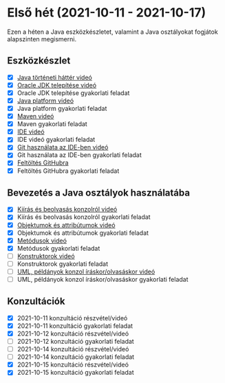 # Első hét (2021-10-11 - 2021-10-17)

Ezen a héten a Java eszközkészletet, valamint
a Java osztályokat fogjátok alapszinten megismerni.

## Eszközkészlet

* [x] [Java történeti háttér videó](https://e-learning.training360.com/courses/take/java-se-alapok-java-nyelvi-elemek/lessons/10709755-java-torteneti-hatter)
* [x] [Oracle JDK telepítése videó](https://e-learning.training360.com/courses/take/java-se-alapok-java-nyelvi-elemek/lessons/17495660-oracle-jdk-telepitese)
* [x] Oracle JDK telepítése gyakorlati feladat
* [x] [Java platform videó](https://e-learning.training360.com/courses/take/java-se-alapok-java-nyelvi-elemek/lessons/10709636-java-platform)
* [x] Java platform gyakorlati feladat
* [x] [Maven videó](https://e-learning.training360.com/courses/take/java-se-alapok-java-nyelvi-elemek/lessons/10709790-maven)
* [x] Maven gyakorlati feladat
* [x] [IDE videó](https://e-learning.training360.com/courses/take/java-se-alapok-java-nyelvi-elemek/lessons/10709791-ide)
* [x] IDE videó gyakorlati feladat
* [x] [Git használata az IDE-ben videó](https://e-learning.training360.com/courses/take/java-se-alapok-java-nyelvi-elemek/lessons/10709754-git-hasznalata-az-ide-ben)
* [x] Git használata az IDE-ben gyakorlati feladat
* [x] [Feltöltés GitHubra](https://e-learning.training360.com/courses/take/java-se-alapok-java-nyelvi-elemek/lessons/17606463-feltoltes-githubra)
* [x] Feltöltés GitHubra gyakorlati feladat

## Bevezetés a Java osztályok használatába

* [x] [Kiírás és beolvasás konzolról videó](https://e-learning.training360.com/courses/take/java-se-alapok-java-nyelvi-elemek/lessons/10709894-kiiras-es-beolvasas-konzolrol)
* [x] Kiírás és beolvasás konzolról gyakorlati feladat
* [x] [Objektumok és attribútumok videó](https://e-learning.training360.com/courses/take/java-se-alapok-java-nyelvi-elemek/lessons/10709892-objektumok-es-attributumok)
* [x] Objektumok és attribútumok gyakorlati feladat
* [x] [Metódusok videó](https://e-learning.training360.com/courses/take/java-se-alapok-java-nyelvi-elemek/lessons/10709890-metodusok)
* [x] Metódusok gyakorlati feladat
* [ ] [Konstruktorok videó](https://e-learning.training360.com/courses/take/java-se-alapok-java-nyelvi-elemek/lessons/10709840-konstruktorok)
* [ ] Konstruktorok gyakorlati feladat
* [ ] [UML, példányok konzol íráskor/olvasáskor videó](https://e-learning.training360.com/courses/take/java-se-alapok-java-nyelvi-elemek/lessons/10709862-uml-peldanyok-konzol-iraskor-olvasaskor)
* [ ] UML, példányok konzol íráskor/olvasáskor gyakorlati feladat

## Konzultációk

* [x] 2021-10-11 konzultáció részvétel/videó
* [x] 2021-10-11 konzultáció gyakorlati feladat
* [x] 2021-10-12 konzultáció részvétel/videó
* [ ] 2021-10-12 konzultáció gyakorlati feladat
* [ ] 2021-10-14 konzultáció részvétel/videó
* [ ] 2021-10-14 konzultáció gyakorlati feladat
* [x] 2021-10-15 konzultáció részvétel/videó
* [x] 2021-10-15 konzultáció gyakorlati feladat